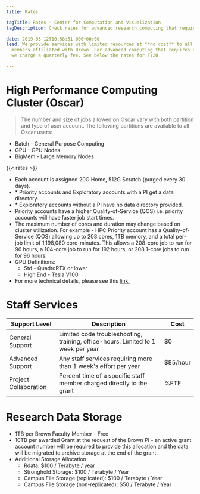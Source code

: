 ```yaml
---
title: Rates

tagTitle: Rates - Center for Computation and Visualization
tagDescription: Check rates for advanced research computing that require extra resources.

date: 2019-03-12T10:58:51.000+00:00
lead: We provide services with limited resources at **no cost** to all
  members affiliated with Brown. For advanced computing that requires extra resources,
  we charge a quarterly fee. See below the rates for FY20

---
```

# High Performance Computing Cluster (Oscar)
> The number and size of jobs allowed on Oscar vary with both partition and type of user account. The following partitions are available to all Oscar users:
* Batch   - General Purpose Computing
* GPU     - GPU Nodes
* BigMem  - Large Memory Nodes

{{< rates >}}

 * Each account is assigned 20G Home, 512G Scratch (purged every 30 days).
 * \* Priority accounts and Exploratory accounts with a PI get a data directory.
 * \* Exploratory accounts without a PI have no data directory provided.
 * Priority accounts have a higher Quality-of-Service (QOS) i.e. priority accounts will have faster job start times.
 * The maximum number of cores and duration may change based on cluster utilization. For example - HPC Priority account has a Quality-of-Service (QOS) allowing up to 208 cores, 1TB memory, and a total per-job limit of 1,198,080 core-minutes. This allows a 208-core job to run for 96 hours, a 104-core job to run for 192 hours, or 208 1-core jobs to run for 96 hours.
  * GPU Definitions:
    *  Std - QuadroRTX or lower
    *  High End - Tesla V100
  * For more technical details, please see this [link.](https://docs.ccv.brown.edu/oscar/system-overview)

# Staff Services
| Support Level | Description | Cost |
| --- | --- | --- |
| General Support | Limited code troubleshooting, training, office-hours. Limited to 1 week per year | $0
| Advanced Support | Any staff services requiring more than 1 week's effort per year | $85/hour |
| Project Collaboration | Percent time of a specific staff member charged directly to the grant | %FTE |


# Research Data Storage

* 1TB per Brown Faculty Member - Free
* 10TB per awarded Grant at the request of the Brown PI - an active grant account number will be required to provide this allocation and the data will be migrated to archive storage at the end of the grant.
* Additional Storage Allocation 
  * Rdata: $100 / Terabyte / year
  * Stronghold Storage: $100 / Terabyte / Year
  * Campus File Storage (replicated): $100 / Terabyte / Year
  * Campus File Storage (non-replicated): $50 / Terabyte / Year

